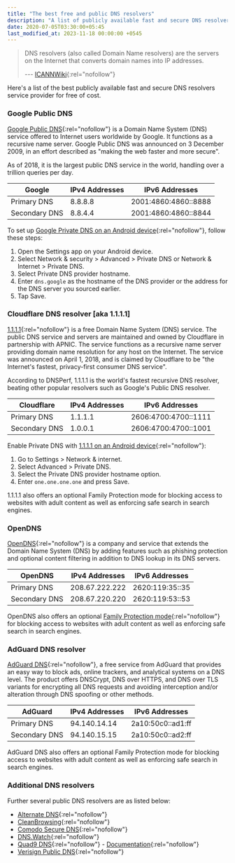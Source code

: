 ```yaml
---
title: "The best free and public DNS resolvers"
description: "A list of publicly available fast and secure DNS resolvers service provider for free of cost."
date: 2020-07-05T03:30:00+05:45
last_modified_at: 2023-11-18 00:00:00 +0545
---
```


> DNS resolvers (also called Domain Name resolvers) are the servers on the Internet that converts domain names into IP addresses.
>
> --- [ICANNWiki](https://icannwiki.org/Domain_Name_Resolvers){:rel="nofollow"}

Here's a list of the best publicly available fast and secure DNS resolvers service provider for free of cost.

### Google Public DNS

[Google Public DNS](https://developers.google.com/speed/public-dns/){:rel="nofollow"} is a Domain Name System (DNS) service offered to Internet users worldwide by Google. It functions as a recursive name server. Google Public DNS was announced on 3 December 2009, in an effort described as "making the web faster and more secure".

As of 2018, it is the largest public DNS service in the world, handling over a trillion queries per day.

| Google        | IPv4 Addresses | IPv6 Addresses       |
| ------------- | -------------- | -------------------- |
| Primary DNS   | 8.8.8.8        | 2001:4860:4860::8888 |
| Secondary DNS | 8.8.4.4        | 2001:4860:4860::8844 |

To set up [Google Private DNS on an Android device](https://developers.google.com/speed/public-dns/docs/using#android){:rel="nofollow"}, follow these steps:

1. Open the Settings app on your Android device.
2. Select Network & security > Advanced > Private DNS or Network & Internet > Private DNS.
3. Select Private DNS provider hostname.
4. Enter `dns.google` as the hostname of the DNS provider or the address for the DNS server you sourced earlier.
5. Tap Save.

### Cloudflare DNS resolver [aka 1.1.1.1]

[1.1.1.1](https://developers.cloudflare.com/1.1.1.1/){:rel="nofollow"} is a free Domain Name System (DNS) service. The public DNS service and servers are maintained and owned by Cloudflare in partnership with APNIC. The service functions as a recursive name server providing domain name resolution for any host on the Internet. The service was announced on April 1, 2018, and is claimed by Cloudflare to be "the Internet's fastest, privacy-first consumer DNS service".

According to DNSPerf, 1.1.1.1 is the world's fastest recursive DNS resolver, beating other popular resolvers such as Google's Public DNS resolver.

| Cloudflare    | IPv4 Addresses | IPv6 Addresses       |
| ------------- | -------------- | -------------------- |
| Primary DNS   | 1.1.1.1        | 2606:4700:4700::1111 |
| Secondary DNS | 1.0.0.1        | 2606:4700:4700::1001 |

Enable Private DNS with [1.1.1.1 on an Android device](https://developers.cloudflare.com/1.1.1.1/setup/android/#configure-1111-manually){:rel="nofollow"}:

1. Go to Settings > Network & internet.
2. Select Advanced > Private DNS.
3. Select the Private DNS provider hostname option.
4. Enter `one.one.one.one` and press Save.

1.1.1.1 also offers an optional Family Protection mode for blocking access to websites with adult content as well as enforcing safe search in search engines.

### OpenDNS

[OpenDNS](https://use.opendns.com/){:rel="nofollow"} is a company and service that extends the Domain Name System (DNS) by adding features such as phishing protection and optional content filtering in addition to DNS lookup in its DNS servers.

| OpenDNS       | IPv4 Addresses | IPv6 Addresses  |
| ------------- | -------------- | --------------- |
| Primary DNS   | 208.67.222.222 | 2620:119:35::35 |
| Secondary DNS | 208.67.220.220 | 2620:119:53::53 |

OpenDNS also offers an optional [Family Protection mode](https://www.opendns.com/setupguide/){:rel="nofollow"} for blocking access to websites with adult content as well as enforcing safe search in search engines.

### AdGuard DNS resolver

[AdGuard DNS](https://adguard-dns.io/en/public-dns.html){:rel="nofollow"}, a free service from AdGuard that provides an easy way to block ads, online trackers, and analytical systems on a DNS level. The product offers DNSCrypt, DNS over HTTPS, and DNS over TLS variants for encrypting all DNS requests and avoiding interception and/or alteration through DNS spoofing or other methods.

| AdGuard       | IPv4 Addresses | IPv6 Addresses    |
| ------------- | -------------- | ----------------- |
| Primary DNS   | 94.140.14.14   | 2a10:50c0::ad1:ff |
| Secondary DNS | 94.140.15.15   | 2a10:50c0::ad2:ff |

AdGuard DNS also offers an optional Family Protection mode for blocking access to websites with adult content as well as enforcing safe search in search engines.

### Additional DNS resolvers

Further several public DNS resolvers are as listed below:

- [Alternate DNS](https://alternate-dns.com/index.php){:rel="nofollow"}
- [CleanBrowsing](https://cleanbrowsing.org/){:rel="nofollow"}
- [Comodo Secure DNS](https://www.comodo.com/secure-dns/){:rel="nofollow"}
- [DNS.Watch](https://dns.watch/){:rel="nofollow"}
- [Quad9 DNS](https://www.quad9.net/){:rel="nofollow"} - [Documentation](https://docs.quad9.net/){:rel="nofollow"}
- [Verisign Public DNS](https://www.verisign.com/en_US/security-services/public-dns/index.xhtml){:rel="nofollow"}
